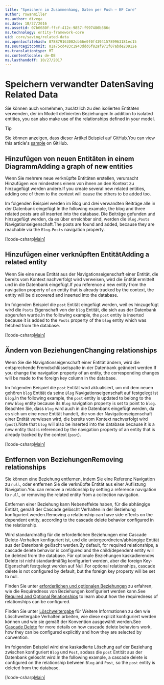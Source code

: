```yaml
---
title: "Speichern im Zusammenhang, Daten per Push – EF Core"
author: rowanmiller
ms.author: divega
ms.date: 10/27/2016
ms.assetid: 07b6680f-ffcf-412c-9857-f997486b386c
ms.technology: entity-framework-core
uid: core/saving/related-data
ms.openlocfilehash: 078879163002cb66e0f0f439415789963181ec15
ms.sourcegitcommit: 01a75cd483c1943ddd6f82af971f07abde20912e
ms.translationtype: MT
ms.contentlocale: de-DE
ms.lasthandoff: 10/27/2017
---
```

# <a name="saving-related-data"></a><span data-ttu-id="a5969-102">Speichern verwandter Daten</span><span class="sxs-lookup"><span data-stu-id="a5969-102">Saving Related Data</span></span>

<span data-ttu-id="a5969-103">Sie können auch vornehmen, zusätzlich zu den isolierten Entitäten verwenden, der im Modell definierten Beziehungen.</span><span class="sxs-lookup"><span data-stu-id="a5969-103">In addition to isolated entities, you can also make use of the relationships defined in your model.</span></span>

> [!TIP]  
> <span data-ttu-id="a5969-104">Sie können anzeigen, dass dieser Artikel [Beispiel](https://github.com/aspnet/EntityFramework.Docs/tree/master/samples/core/Saving/Saving/RelatedData/) auf GitHub.</span><span class="sxs-lookup"><span data-stu-id="a5969-104">You can view this article's [sample](https://github.com/aspnet/EntityFramework.Docs/tree/master/samples/core/Saving/Saving/RelatedData/) on GitHub.</span></span>

## <a name="adding-a-graph-of-new-entities"></a><span data-ttu-id="a5969-105">Hinzufügen von neuen Entitäten in einem Diagramm</span><span class="sxs-lookup"><span data-stu-id="a5969-105">Adding a graph of new entities</span></span>

<span data-ttu-id="a5969-106">Wenn Sie mehrere neue verknüpfte Entitäten erstellen, verursacht Hinzufügen von mindestens einem von ihnen an den Kontext zu hinzugefügt werden andere.</span><span class="sxs-lookup"><span data-stu-id="a5969-106">If you create several new related entities, adding one of them to the context will cause the others to be added too.</span></span>

<span data-ttu-id="a5969-107">Im folgenden Beispiel werden im Blog und drei verwandten Beiträge alle in der Datenbank eingefügt.</span><span class="sxs-lookup"><span data-stu-id="a5969-107">In the following example, the blog and three related posts are all inserted into the database.</span></span> <span data-ttu-id="a5969-108">Die Beiträge gefunden und hinzugefügt werden, da es über erreichbar sind, werden die `Blog.Posts` Navigationseigenschaft.</span><span class="sxs-lookup"><span data-stu-id="a5969-108">The posts are found and added, because they are reachable via the `Blog.Posts` navigation property.</span></span>

[!code-csharp[Main](../../../samples/core/Saving/Saving/RelatedData/Sample.cs#AddingGraphOfEntities)]

## <a name="adding-a-related-entity"></a><span data-ttu-id="a5969-109">Hinzufügen einer verknüpften Entität</span><span class="sxs-lookup"><span data-stu-id="a5969-109">Adding a related entity</span></span>

<span data-ttu-id="a5969-110">Wenn Sie eine neue Entität aus der Navigationseigenschaft einer Entität, die bereits vom Kontext nachverfolgt wird verweisen, wird die Entität ermittelt und in die Datenbank eingefügt.</span><span class="sxs-lookup"><span data-stu-id="a5969-110">If you reference a new entity from the navigation property of an entity that is already tracked by the context, the entity will be discovered and inserted into the database.</span></span>

<span data-ttu-id="a5969-111">Im folgenden Beispiel die `post` Entität eingefügt werden, weil es hinzugefügt wird die `Posts` Eigenschaft von der `blog` Entität, die sich aus der Datenbank abgerufen wurde.</span><span class="sxs-lookup"><span data-stu-id="a5969-111">In the following example, the `post` entity is inserted because it is added to the `Posts` property of the `blog` entity which was fetched from the database.</span></span>

[!code-csharp[Main](../../../samples/core/Saving/Saving/RelatedData/Sample.cs#AddingRelatedEntity)]

## <a name="changing-relationships"></a><span data-ttu-id="a5969-112">Ändern von Beziehungen</span><span class="sxs-lookup"><span data-stu-id="a5969-112">Changing relationships</span></span>

<span data-ttu-id="a5969-113">Wenn Sie die Navigationseigenschaft einer Entität ändern, wird die entsprechende Fremdschlüsselspalte in der Datenbank geändert werden.</span><span class="sxs-lookup"><span data-stu-id="a5969-113">If you change the navigation property of an entity, the corresponding changes will be made to the foreign key column in the database.</span></span>

<span data-ttu-id="a5969-114">Im folgenden Beispiel die `post` Entität wird aktualisiert, um mit dem neuen gehören `blog` Entität da seine `Blog` Navigationseigenschaft auf festgelegt ist `blog`.</span><span class="sxs-lookup"><span data-stu-id="a5969-114">In the following example, the `post` entity is updated to belong to the new `blog` entity because its `Blog` navigation property is set to point to `blog`.</span></span> <span data-ttu-id="a5969-115">Beachten Sie, dass `blog` wird auch in die Datenbank eingefügt werden, da es sich um eine neue Entität handelt, die von der Navigationseigenschaft einer Entität verwiesen wird, die bereits vom Kontext nachverfolgt wird (`post`).</span><span class="sxs-lookup"><span data-stu-id="a5969-115">Note that `blog` will also be inserted into the database because it is a new entity that is referenced by the navigation property of an entity that is already tracked by the context (`post`).</span></span>

[!code-csharp[Main](../../../samples/core/Saving/Saving/RelatedData/Sample.cs#ChangingRelationships)]

## <a name="removing-relationships"></a><span data-ttu-id="a5969-116">Entfernen von Beziehungen</span><span class="sxs-lookup"><span data-stu-id="a5969-116">Removing relationships</span></span>

<span data-ttu-id="a5969-117">Sie können eine Beziehung entfernen, indem Sie eine Referenz Navigation zu `null`, oder entfernen Sie die verknüpfte Entität aus einer Auflistung Navigation.</span><span class="sxs-lookup"><span data-stu-id="a5969-117">You can remove a relationship by setting a reference navigation to `null`, or removing the related entity from a collection navigation.</span></span>

<span data-ttu-id="a5969-118">Entfernen einer Beziehung kann Nebeneffekte haben, für die abhängige Entität, gemäß der Cascade gelöscht Verhalten in der Beziehung konfiguriert werden.</span><span class="sxs-lookup"><span data-stu-id="a5969-118">Removing a relationship can have side effects on the dependent entity, according to the cascade delete behavior configured in the relationship.</span></span>

<span data-ttu-id="a5969-119">Wird standardmäßig für die erforderlichen Beziehungen eine Cascade Delete-Verhalten konfiguriert ist, und die untergeordneten/abhängige Entität aus der Datenbank gelöscht werden.</span><span class="sxs-lookup"><span data-stu-id="a5969-119">By default, for required relationships, a cascade delete behavior is configured and the child/dependent entity will be deleted from the database.</span></span> <span data-ttu-id="a5969-120">Für optionale Beziehungen kaskadierendes Delete ist nicht standardmäßig konfiguriert werden, aber die foreign Key-Eigenschaft festgelegt werden auf Null.</span><span class="sxs-lookup"><span data-stu-id="a5969-120">For optional relationships, cascade delete is not configured by default, but the foreign key property will be set to null.</span></span>

<span data-ttu-id="a5969-121">Finden Sie unter [erforderlichen und optionalen Beziehungen](../modeling/relationships.md#required-and-optional-relationships) zu erfahren, wie die Requiredness von Beziehungen konfiguriert werden kann.</span><span class="sxs-lookup"><span data-stu-id="a5969-121">See [Required and Optional Relationships](../modeling/relationships.md#required-and-optional-relationships) to learn about how the requiredness of relationships can be configured.</span></span>

<span data-ttu-id="a5969-122">Finden Sie unter [Löschweitergabe](cascade-delete.md) für Weitere Informationen zu den wie Löschweitergabe Verhalten arbeiten, wie diese explizit konfiguriert werden können und wie sie gemäß der Konvention ausgewählt werden.</span><span class="sxs-lookup"><span data-stu-id="a5969-122">See [Cascade Delete](cascade-delete.md) for more details on how cascade delete behaviors work, how they can be configured explicitly and  how they are selected by convention.</span></span>

<span data-ttu-id="a5969-123">Im folgenden Beispiel wird eine kaskadierte Löschung auf der Beziehung zwischen konfiguriert `Blog` und `Post`, sodass die `post` Entität aus der Datenbank gelöscht wird.</span><span class="sxs-lookup"><span data-stu-id="a5969-123">In the following example, a cascade delete is configured on the relationship between `Blog` and `Post`, so the `post` entity is deleted from the database.</span></span>

[!code-csharp[Main](../../../samples/core/Saving/Saving/RelatedData/Sample.cs#RemovingRelationships)]
